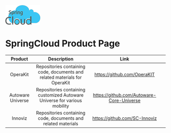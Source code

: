 ![logo](/images/logo.png "SpringCloud Inc.")

# SpringCloud Product Page 



|    **Product**    |                               **Description**                              |                  **Link**                 |   |
|:-----------------:|:--------------------------------------------------------------------------:|:-----------------------------------------:|---|
| OperaKit          | Repositories containing code, documents and related materials for OperaKit | https://github.com/OperaKIT               |   |
| Autoware Universe | Repositories containing customized Autoware Universe for various mobility  | https://github.com/Autoware-Core-Universe |   |
| Innoviz           | Repositories containing code, documents and related materials              | https://github.com/SC-Innoviz             |   |
